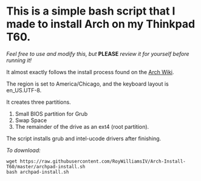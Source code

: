 # This is a simple bash script that I made to install Arch on my Thinkpad T60.

*Feel free to use and modify this, but* **PLEASE** *review it for yourself before running it!*


It almost exactly follows the install process found on the [Arch Wiki](https://wiki.archlinux.org/index.php/Installation_guide).

The region is set to America/Chicago, and the keyboard layout is en_US.UTF-8. 

It creates three partitions.

1. Small BIOS partition for Grub
2. Swap Space
3. The remainder of the drive as an ext4 (root partition).

The script installs grub and intel-ucode drivers after finishing.


*To download:*
```
wget https://raw.githubusercontent.com/RoyWilliamsIV/Arch-Install-T60/master/archpad-install.sh
bash archpad-install.sh
```
